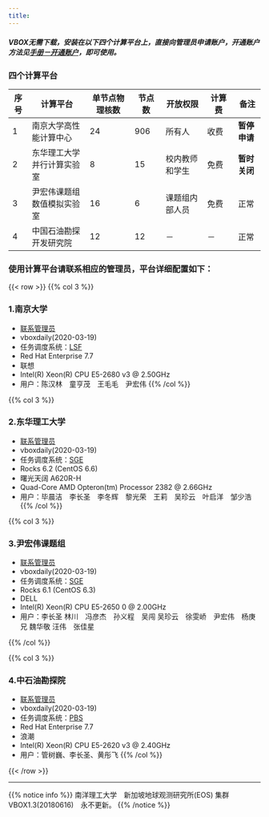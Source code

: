 ```yaml
---
title: 
---
```


##### VBOX无需下载，安装在以下四个计算平台上，直接向管理员申请账户，开通账户方法见[手册－开通账户](https://doc.geovbox.com/latest/hpc/)，即可使用。

### 四个计算平台 

| 序号 | 计算平台 | 单节点物理核数　| 节点数　| 开放权限　| 计算费　| 备注 |
| ---- | ------------ | -------------- | ------ | -------- | ---------- | --------- |
| 1 | 南京大学高性能计算中心 | 24 | 906 | 所有人 | 收费　| **暂停申请** |
| 2 | 东华理工大学并行计算实验室 | 8 | 15 | 校内教师和学生 | 免费　| **暂时关闭** |
| 3 | 尹宏伟课题组数值模拟实验室 | 16 | 6 | 课题组内部人员 | 免费 | 正常 |
| 4 | 中国石油勘探开发研究院 | 12 | 12 | － | － | 正常 |


### 使用计算平台请联系相应的管理员，平台详细配置如下：

{{< row >}}
{{% col 3 %}}
### 1.南京大学
- [联系管理员](https://doc.geovbox.com/latest/hpc/)
- vboxdaily(2020-03-19)
- 任务调度系统：[LSF](https://doc.geovbox.com/latest/clac/#lsf)
- Red Hat Enterprise 7.7 
- 联想
- Intel(R) Xeon(R) CPU E5-2680 v3 @ 2.50GHz
- 用户：陈汉林　童亨茂　王毛毛　尹宏伟
{{% /col %}}

{{% col 3 %}}
### 2.东华理工大学
- [联系管理员](https://geovbox.com/about/lichangsheng/)
- vboxdaily(2020-03-19)
- 任务调度系统：[SGE](https://doc.geovbox.com/latest/clac/#sge)
- Rocks 6.2 (CentOS 6.6)
- 曙光天阔 A620R-H
- Quad-Core AMD Opteron(tm) Processor 2382 @ 2.66GHz
- 用户：毕晨洁　李长圣　李冬辉　黎光荣　王莉　吴珍云　叶启洋　邹少浩　
{{% /col %}}

{{% col 3 %}}
### 3.尹宏伟课题组
- [联系管理员](https://geovbox.com/about/lichangsheng/)
- vboxdaily(2020-03-19)
- 任务调度系统：[SGE](https://doc.geovbox.com/latest/clac/#sge)
- Rocks 6.1 (CentOS 6.3)
- DELL
- Intel(R) Xeon(R) CPU E5-2650 0 @ 2.00GHz
- 用户：李长圣 林川　冯彦杰　孙义程　吴闯 吴珍云　徐雯峤　尹宏伟　杨庚兄 魏华敬 汪伟　张佳星

{{% /col %}}

{{% col 3 %}}
### 4.中石油勘探院
- [联系管理员](https://geovbox.com/about/lichangsheng/)
- vboxdaily(2020-03-19)
- 任务调度系统：[PBS](https://doc.geovbox.com/latest/clac/#pbs)
- Red Hat Enterprise 7.7
- 浪潮
- Intel(R) Xeon(R) CPU E5-2620 v3 @ 2.40GHz
- 用户：管树巍、李长圣、黄彤飞
{{% /col %}}

{{< /row >}}

---


{{% notice info %}}
南洋理工大学　新加坡地球观测研究所(EOS) 集群　VBOX1.3(20180616)　永不更新。
{{% /notice %}}




